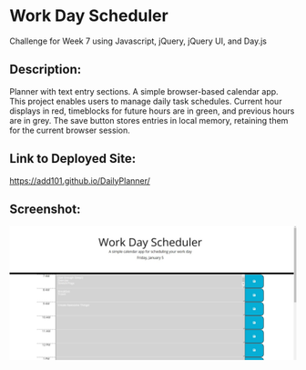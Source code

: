 # Work Day Scheduler
Challenge for Week 7 using Javascript, jQuery, jQuery UI, and Day.js

## Description:

Planner with text entry sections.
A simple browser-based calendar app. This project enables users to manage daily task schedules.
Current hour displays in red, timeblocks for future hours are in green, and previous hours are in grey. The save button stores entries in local memory, retaining them for the current browser session. 

## Link to Deployed Site:

https://add101.github.io/DailyPlanner/

## Screenshot:

![my screenshot](DailyPlanner.jpg)
